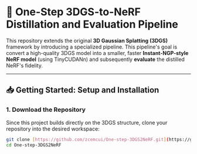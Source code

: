 # 🚀 One-Step 3DGS-to-NeRF Distillation and Evaluation Pipeline

This repository extends the original **3D Gaussian Splatting (3DGS)** framework by introducing a specialized pipeline. This pipeline's goal is convert a high-quality 3DGS model into a smaller, faster **Instant-NGP-style NeRF model** (using TinyCUDANn) and subsequently **evaluate** the distilled NeRF's fidelity.

---

## 📥 Getting Started: Setup and Installation

### 1. Download the Repository

Since this project builds directly on the 3DGS structure, clone your repository into the desired workspace:

```bash
git clone [https://github.com/zcemcui/One-step-3DGS2NeRF.git](https://github.com/zcemcui/One-step-3DGS2NeRF.git)
cd One-step-3DGS2NeRF
